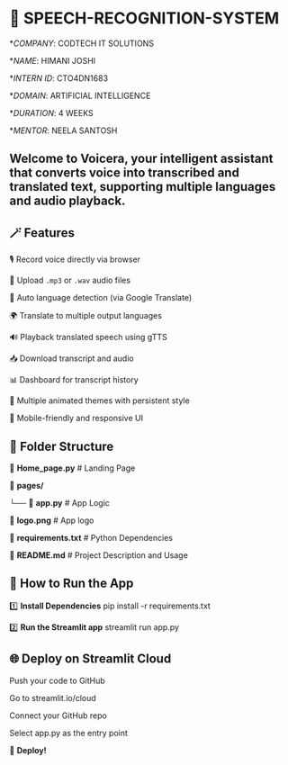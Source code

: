 # 🎤 SPEECH-RECOGNITION-SYSTEM

**COMPANY*: CODTECH IT SOLUTIONS

**NAME*: HIMANI JOSHI

**INTERN ID*: CTO4DN1683

**DOMAIN*: ARTIFICIAL INTELLIGENCE

**DURATION*: 4 WEEKS

**MENTOR*: NEELA SANTOSH


## Welcome to Voicera, your intelligent assistant that converts voice into transcribed and translated text, supporting multiple languages and audio playback. 

## 🪄 Features

 🎙️ Record voice directly via browser
 
 📁 Upload `.mp3` or `.wav` audio files
 
 🧠 Auto language detection (via Google Translate)
 
 🌍 Translate to multiple output languages
 
 🔊 Playback translated speech using gTTS
 
 📥 Download transcript and audio
 
 📊 Dashboard for transcript history
 
 🎨 Multiple animated themes with persistent style
 
 📱 Mobile-friendly and responsive UI


## 📂 Folder Structure


📜 **Home_page.py**             # Landing Page

📰 **pages/**
   
   └── 📝 **app.py**            # App Logic

🔖 **logo.png**                 # App logo

🎼 **requirements.txt**         # Python Dependencies

📓 **README.md**                # Project Description and Usage


## 📱 How to Run the App

1️⃣ **Install Dependencies**
pip install -r requirements.txt

2️⃣ **Run the Streamlit app**
streamlit run app.py


## 🌐 Deploy on Streamlit Cloud

Push your code to GitHub

Go to streamlit.io/cloud

Connect your GitHub repo

Select app.py as the entry point

🚀 **Deploy!**
